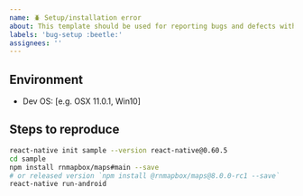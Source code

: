 ```yaml
---
name: 🪲 Setup/installation error
about: This template should be used for reporting bugs and defects with project setup
labels: 'bug-setup :beetle:'
assignees: ''
---
```



## Environment
- Dev OS: [e.g. OSX 11.0.1, Win10]

## Steps to reproduce

<!--- We don't troubleshoot existing projects, please reproduce the issue in a brand new project. If you can't then create a new working project and compare with the one you're having trouble with.  --->

```sh   
react-native init sample --version react-native@0.60.5
cd sample
npm install rnmapbox/maps#main --save
# or released version `npm install @rnmapbox/maps@8.0.0-rc1 --save`
react-native run-android
```

